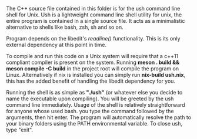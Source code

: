 The C++ source file contained in this folder is for the ush command line shell for Unix.
Ush is a lightweight command line shell utility for unix, the entire
program is contained in a single source file. It acts as a minimalistic alternative
to shells like bash, zsh, sh and so on.

Program depends on the libedit's *readline()* functionality. This is its only external dependency at this
point in time.

To compile and run this code on a Unix system will require that a c++11 compliant compiler is present on the system.
Running **meson . build && meson compile -C build** in the project root will compile the program on Linux.
Alternatively if nix is installed you can simply run **nix-build ush.nix**, this has the added benefit of
handling the libedit dependency for you.

Running the shell is as simple as **"./ush"** (or whatever else you decide to name the executable upon compiling). You will
be greeted by the ush command line immediately. Usage of the shell is relatively straightforward for anyone whose used bash.
you type the command followed by the arguments, then hit enter. The program will automatically resolve the path to your binary folders
using the PATH environmental variable. To close ush, type "exit".
